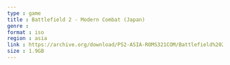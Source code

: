 ```yaml
---
type : game
title : Battlefield 2 - Modern Combat (Japan)
genre : 
format : iso
region : asia
link : https://archive.org/download/PS2-ASIA-ROMS321COM/Battlefield%202%20-%20Modern%20Combat%20%28Japan%29.7z
size : 1.9GB
---
```

